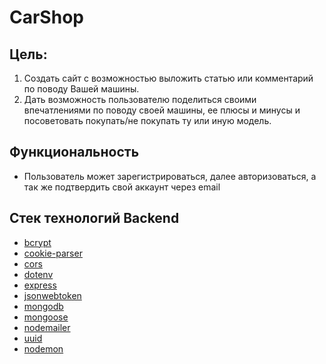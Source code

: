 # **CarShop**

## Цель:

1. Создать сайт с возможностью выложить статью или комментарий по поводу Вашей машины.
2. Дать возможность пользователю поделиться своими впечатлениями по поводу своей машины, ее плюсы и минусы и посоветовать покупать/не покупать ту или иную модель.

## Функциональность

- Пользователь может зарегистрироваться, далее авторизоваться, а так же подтвердить свой аккаунт через email

## Стек технологий Backend

- [bcrypt](https://www.npmjs.com/package/bcrypt)
- [cookie-parser](https://www.npmjs.com/package/cookie-parser)
- [cors](https://www.npmjs.com/package/cors)
- [dotenv](https://www.npmjs.com/package/dotenv)
- [express](https://www.npmjs.com/package/express)
- [jsonwebtoken](https://www.npmjs.com/package/jsonwebtoken)
- [mongodb](https://www.npmjs.com/package/mongodb)
- [mongoose](https://www.npmjs.com/package/mongodb)
- [nodemailer](https://www.npmjs.com/package/nodemailer)
- [uuid](https://www.npmjs.com/package/uuid)
- [nodemon](https://www.npmjs.com/package/nodemon)
